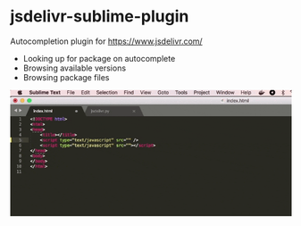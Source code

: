 # jsdelivr-sublime-plugin
Autocompletion plugin for https://www.jsdelivr.com/

+ Looking up for package on autocomplete
+ Browsing available versions
+ Browsing package files

![Plugin preview](jsdelivr-sublime-min.gif)